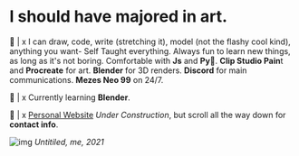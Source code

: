 # I should have majored in art.

💬 |  x I can draw, code, write (stretching it), model (not the flashy cool kind), anything you want- Self Taught everything. Always fun to learn new things, as long as it's not boring. Comfortable with **Js** and **Py**🐍. **Clip Studio Pain**t and **Procreate** for art. **Blender** for 3D renders. **Discord** for main communications. **Mezes Neo 99** on 24/7.

🍊 |  x Currently learning **Blender**.

🔗 |  x [Personal Website](https://www.shokkunn.art/) _Under Construction_, but scroll all the way down for **contact info**.

![img](https://cdnb.artstation.com/p/assets/images/images/040/903/207/large/wai-hlaing-asset.jpg?1630211129)
_Untitiled, me, 2021_


